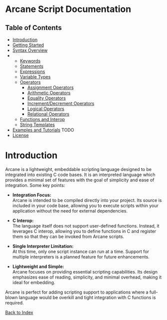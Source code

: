 # Arcane Script Documentation

## Table of Contents

- [Introduction](#introduction)
- [Getting Started](#getting-started)
- [Syntax Overview](syntax-overview.md)
- - [Keywords](keywords.md)
  - [Statements](statements.md)
  - [Expressions](#expressions.md)
  - [Variable Types](types.md)
  - [Operators](operators.md)
    - [Assignment Operators](operators.md#assignment-operators)
    - [Arithmetic Operators](operators.md#arithmetic-operators)
    - [Equality Operators](operators.md#equality-operators)
    - [Increment/Decrement Operators](operators.md#incrementdecrement-operators)
    - [Logical Operators](operators.md#logical-operators)
    - [Relational Operators](operators.md#relational-operators)
  - [Functions and Interop](interop.md)
  - [String Templates](string-templates.md)
- [Examples and Tutorials](#examples-and-tutorials) TODO
- [License](license.md)

# Introduction

Arcane is a lightweight, embeddable scripting language designed to be integrated into existing C code bases. It is an interpreted language which provides a minimal set of features with the goal of simplicity and ease of integration. Some key points:

- **Integration Focus:**  
  Arcane is intended to be compiled directly into your project. Its source is included in your code base, allowing you to execute scripts within your application without the need for external dependencies.

- **C Interop:**  
  The language itself does not support user-defined functions. Instead, it leverages C interop, allowing you to define functions in C and register them so that they can be invoked from Arcane scripts.

- **Single Interpreter Limitation:**  
 At this time, only one script instance can run at a time. Support for multiple interpreters is a planned feature for future enhancements.

- **Lightweight and Simple:**  
  Arcane focuses on providing essential scripting capabilities. Its design emphasizes ease of reading, simplicity, and minimal overhead, making it ideal for embedding.

Arcane is perfect for adding scripting support to applications where a full-blown language would be overkill and tight integration with C functions is required.

[Back to Index](index.md)